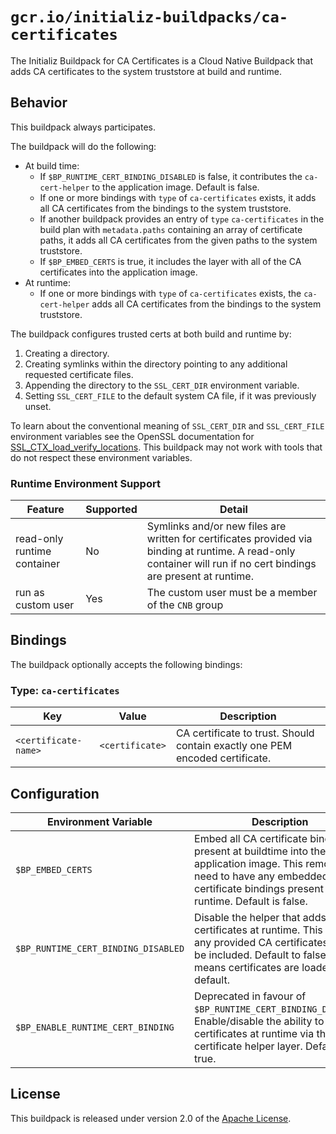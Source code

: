 # `gcr.io/initializ-buildpacks/ca-certificates`

The Initializ Buildpack for CA Certificates is a Cloud Native Buildpack that adds CA certificates to the system truststore at build and runtime.

## Behavior

This buildpack always participates.

The buildpack will do the following:

* At build time:
  * If `$BP_RUNTIME_CERT_BINDING_DISABLED` is false, it contributes the `ca-cert-helper` to the application image. Default is false.
  * If one or more bindings with `type` of `ca-certificates` exists, it adds all CA certificates from the bindings to the system truststore.
  * If another buildpack provides an entry of `type` `ca-certificates` in the build plan with `metadata.paths` containing an array of certificate paths, it adds all CA certificates from the given paths to the system truststore.
  * If `$BP_EMBED_CERTS` is true, it includes the layer with all of the CA certificates into the application image.
* At runtime:
  * If one or more bindings with `type` of `ca-certificates` exists, the `ca-cert-helper` adds all CA certificates from the bindings to the system truststore.

The buildpack configures trusted certs at both build and runtime by:
 1. Creating a directory.
 2. Creating symlinks within the directory pointing to any additional requested certificate files.
 3. Appending the directory to the `SSL_CERT_DIR` environment variable.
 3. Setting `SSL_CERT_FILE` to the default system CA file, if it was previously unset.

To learn about the conventional meaning of `SSL_CERT_DIR` and `SSL_CERT_FILE` environment variables see the OpenSSL documentation for [SSL_CTX_load_verify_locations][s]. This buildpack may not work with tools that do not respect these environment variables.

### Runtime Environment Support

| Feature              | Supported       | Detail                                                                  |
| -------------------- | --------------- | ---------------------------------------------------------------------------- |
| read-only runtime container | No       | Symlinks and/or new files are written for certificates provided via binding at runtime. A read-only container will run if no cert bindings are present at runtime.  |
| run as custom user          | Yes      | The custom user must be a member of the `CNB` group



## Bindings

The buildpack optionally accepts the following bindings:

### Type: `ca-certificates`

| Key                  | Value           | Description                                                                  |
| -------------------- | --------------- | ---------------------------------------------------------------------------- |
| `<certificate-name>` | `<certificate>` | CA certificate to trust. Should contain exactly one PEM encoded certificate. |

## Configuration

| Environment Variable                | Description                                                                                                                                                                                 |
| ----------------------------------- | ------------------------------------------------------------------------------------------------------------------------------------------------------------------------------------------- |
| `$BP_EMBED_CERTS`                   | Embed all CA certificate bindings present at buildtime into the application image. This removes the need to have any embedded CA certificate bindings present at runtime. Default is false. |
| `$BP_RUNTIME_CERT_BINDING_DISABLED` | Disable the helper that adds certificates at runtime. This means any provided CA certificates will not be included. Default to false, which means certificates are loaded by default.         |
| `$BP_ENABLE_RUNTIME_CERT_BINDING`   | Deprecated in favour of `$BP_RUNTIME_CERT_BINDING_DISABLED`. Enable/disable the ability to set certificates at runtime via the certificate helper layer. Default is true.                   |

## License

This buildpack is released under version 2.0 of the [Apache License][a].

[a]: http://www.apache.org/licenses/LICENSE-2.0
[s]: https://www.openssl.org/docs/manmaster/man3/SSL_CTX_set_default_verify_paths.html

